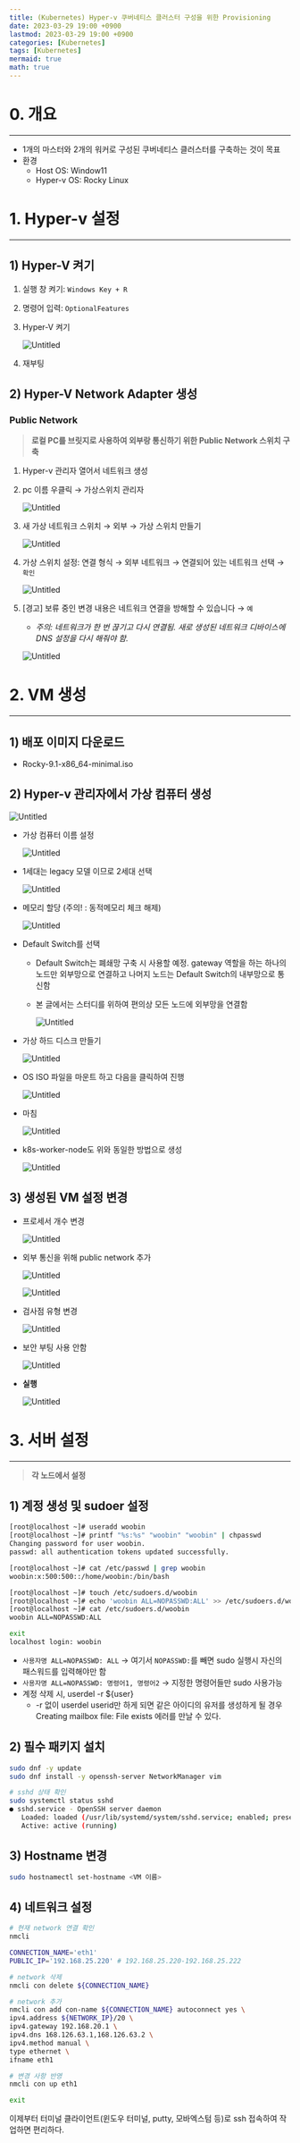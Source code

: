 ```yaml
---
title: (Kubernetes) Hyper-v 쿠버네티스 클러스터 구성을 위한 Provisioning
date: 2023-03-29 19:00 +0900
lastmod: 2023-03-29 19:00 +0900
categories: [Kubernetes]
tags: [Kubernetes]
mermaid: true
math: true
---
```


# 0. 개요

---

- 1개의 마스터와 2개의 워커로 구성된 쿠버네티스 클러스터를 구축하는 것이 목표
- 환경
    - Host OS: Window11
    - Hyper-v OS: Rocky Linux

# 1. **Hyper-v 설정**

---

## 1) **Hyper-V 켜기**

1. 실행 창 켜기: `Windows Key + R`
2. 명령어 입력: `OptionalFeatures`
3. Hyper-V 켜기
    
    ![Untitled](/assets/img/2023-03-29-post230329/Untitled.png)
    
4. 재부팅

## 2) ****Hyper-V Network Adapter 생성****

### **Public Network**

> **로컬 PC를 브릿지로 사용하여 외부랑 통신하기 위한 Public Network 스위치 구축**
> 
1. Hyper-v 관리자 열어서 네트워크 생성
2. pc 이름 우클릭 → 가상스위치 관리자
    
    ![Untitled](/assets/img/2023-03-29-post230329/Untitled%201.png)
    
3. 새 가상 네트워크 스위치 → 외부 → 가상 스위치 만들기
    
    ![Untitled](/assets/img/2023-03-29-post230329/Untitled%202.png)
    
4. 가상 스위치 설정:  연결 형식 → 외부 네트워크 → 연결되어 있는 네트워크 선택 → `확인`
    
    ![Untitled](/assets/img/2023-03-29-post230329/Untitled%203.png)
    
5. [경고] 보류 중인 변경 내용은 네트워크 연결을 방해할 수 있습니다 → `예`
    - *주의: 네트워크가 한 번 끊기고 다시 연결됨. 새로 생성된 네트워크 디바이스에 DNS 설정을 다시 해줘야 함.*
    
    ![Untitled](/assets/img/2023-03-29-post230329/Untitled%204.png)
    

# 2. VM 생성

---

## 1) 배포 이미지 다운로드

- Rocky-9.1-x86_64-minimal.iso

## 2) Hyper-v 관리자에서 가상 컴퓨터 생성

![Untitled](/assets/img/2023-03-29-post230329/Untitled%205.png)

- 가상 컴퓨터 이름 설정
    
    ![Untitled](/assets/img/2023-03-29-post230329/Untitled%206.png)
    
- 1세대는 legacy 모델 이므로 2세대 선택
    
    ![Untitled](/assets/img/2023-03-29-post230329/Untitled%207.png)
    
- 메모리 할당 (주의! : 동적메모리 체크 해제)
    
    ![Untitled](/assets/img/2023-03-29-post230329/Untitled%208.png)
    
- Default Switch를 선택
    - Default Switch는 폐쇄망 구축 시 사용할 예정. gateway 역할을 하는 하나의 노드만 외부망으로 연결하고 나머지 노드는 Default Switch의 내부망으로 통신함
    - 본 글에서는 스터디를 위하여 편의상 모든 노드에 외부망을 연결함
        
        ![Untitled](/assets/img/2023-03-29-post230329/Untitled%209.png)
        
- 가상 하드 디스크 만들기
    
    ![Untitled](/assets/img/2023-03-29-post230329/Untitled%2010.png)
    
- OS ISO 파일을 마운트 하고 다음을 클릭하여 진행
    
    ![Untitled](/assets/img/2023-03-29-post230329/Untitled%2011.png)
    
- 마침
    
    ![Untitled](/assets/img/2023-03-29-post230329/Untitled%2012.png)
    
- k8s-worker-node도 위와 동일한 방법으로 생성
    
    ![Untitled](/assets/img/2023-03-29-post230329/Untitled%2013.png)
    

## 3) 생성된 VM 설정 변경

- 프로세서 개수 변경
    
    ![Untitled](/assets/img/2023-03-29-post230329/Untitled%2014.png)
    
- 외부 통신을 위해 public network 추가
    
    ![Untitled](/assets/img/2023-03-29-post230329/Untitled%2015.png)
    
    ![Untitled](/assets/img/2023-03-29-post230329/Untitled%2016.png)
    
- 검사점 유형 변경
    
    ![Untitled](/assets/img/2023-03-29-post230329/Untitled%2017.png)
    
- 보안 부팅 사용 안함
    
    ![Untitled](/assets/img/2023-03-29-post230329/Untitled%2018.png)
    
- **실행**
    
    ![Untitled](/assets/img/2023-03-29-post230329/Untitled%2019.png)
    

# 3. 서버 설정

---

> **각 노드에서 설정**
> 

## 1) 계정 생성 및 sudoer 설정

```bash
[root@localhost ~]# useradd woobin
[root@localhost ~]# printf "%s:%s" "woobin" "woobin" | chpasswd
Changing password for user woobin.
passwd: all authentication tokens updated successfully.

[root@localhost ~]# cat /etc/passwd | grep woobin
woobin:x:500:500::/home/woobin:/bin/bash

[root@localhost ~]# touch /etc/sudoers.d/woobin
[root@localhost ~]# echo 'woobin ALL=NOPASSWD:ALL' >> /etc/sudoers.d/woobin
[root@localhost ~]# cat /etc/sudoers.d/woobin
woobin ALL=NOPASSWD:ALL

exit
localhost login: woobin 
```

- `사용자명 ALL=NOPASSWD: ALL` → 여기서 `NOPASSWD:`를 빼면 sudo 실행시 자신의 패스워드를 입력해야만 함
- `사용자명 ALL=NOPASSWD: 명령어1, 명령어2` → 지정한 명령어들만 sudo 사용가능
- 계정 삭제 시, userdel -r ${user}
    - -r 없이 userdel userid만 하게 되면 같은 아이디의 유저를 생성하게 될 경우 Creating mailbox file: File exists 에러를 만날 수 있다.

## 2) 필수 패키지 설치

```bash
sudo dnf -y update
sudo dnf install -y openssh-server NetworkManager vim

# sshd 상태 확인
sudo systemctl status sshd
● sshd.service - OpenSSH server daemon
   Loaded: loaded (/usr/lib/systemd/system/sshd.service; enabled; preset: enabled)
   Active: active (running) 
```

## 3) Hostname 변경

```bash
sudo hostnamectl set-hostname <VM 이름>
```

## 4) 네트워크 설정

```bash
# 현재 network 연결 확인
nmcli

CONNECTION_NAME='eth1'
PUBLIC_IP='192.168.25.220' # 192.168.25.220-192.168.25.222

# network 삭제
nmcli con delete ${CONNECTION_NAME}

# network 추가
nmcli con add con-name ${CONNECTION_NAME} autoconnect yes \
ipv4.address ${NETWORK_IP}/20 \
ipv4.gateway 192.168.20.1 \
ipv4.dns 168.126.63.1,168.126.63.2 \
ipv4.method manual \
type ethernet \
ifname eth1

# 변경 사항 반영
nmcli con up eth1

exit
```

이제부터 터미널 클라이언트(윈도우 터미널, putty, 모바엑스텀 등)로 ssh 접속하여 작업하면 편리하다.